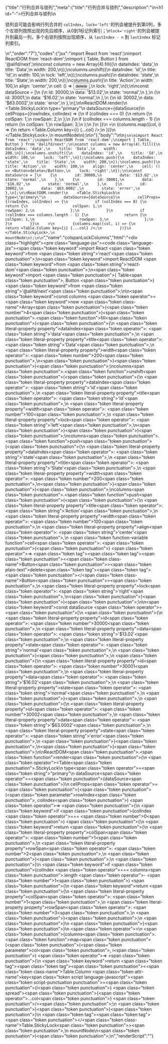 {"title":"行列合并与锁列","meta":{"title":"行列合并与锁列","description":"\n<h1 id=\"-\">行列合并与锁列</h1>\n<p>锁列会可能会影响行列合并的 <code>colIndex</code>，<code>lock=&#39;left&#39;</code>的列会被提升到第0列，多个左锁列按照出现的先后顺序，从0到1标记列索引；\n<code>lock=&#39;right&#39;</code>的列会被提升到最后一列，多个右锁列按照出现顺序，从 <code>lastIndex - n</code> 到 <code>lastIndex</code> 标记列索引。</p>\n","order":"7"},"codes":{"jsx":"import React from 'react';\nimport ReactDOM from 'react-dom';\nimport { Table, Button } from '@alifd/next';\n\nconst columns = new Array(4).fill({\n    dataIndex: 'data',\n    title: 'Data',\n    width: 200,\n});\ncolumns.unshift({\n    dataIndex: 'id',\n    title: 'Id',\n    width: 100,\n    lock: 'left',\n});\ncolumns.push({\n    dataIndex: 'state',\n    title: 'State',\n    width: 200,\n});\ncolumns.push({\n    title: 'Action',\n    width: 100,\n    align: 'center',\n    cell: () => <Button>delete</Button>,\n    lock: 'right',\n});\n\nconst dataSource = [\n    {\n        id: 30000,\n        data: '$13.02',\n        state: 'normal',\n    },\n    {\n        id: 30001,\n        data: '$16.02',\n        state: 'normal',\n    },\n    {\n        id: 30002,\n        data: '$63.0002',\n        state: 'error',\n    },\n];\n\nReactDOM.render(\n    <Table.StickyLock\n        type=\"primary\"\n        dataSource={dataSource}\n        cellProps={(rowIndex, colIndex) => {\n            if (colIndex === 0) {\n                return {\n                    colSpan: 1,\n                    rowSpan: 2,\n                };\n            }\n            if (colIndex === columns.length - 1) {\n                return {\n                    colSpan: 1,\n                    rowSpan: 3,\n                };\n            }\n        }}\n    >\n        {columns.map((col, i) => {\n            return <Table.Column key={i} {...col} />;\n        })}\n    </Table.StickyLock>,\n    mountNode\n);\n\n"},"body":"\n\n````jsx\nimport React from 'react';\nimport ReactDOM from 'react-dom';\nimport { Table, Button } from '@alifd/next';\n\nconst columns = new Array(4).fill({\n    dataIndex: 'data',\n    title: 'Data',\n    width: 200,\n});\ncolumns.unshift({\n    dataIndex: 'id',\n    title: 'Id',\n    width: 100,\n    lock: 'left',\n});\ncolumns.push({\n    dataIndex: 'state',\n    title: 'State',\n    width: 200,\n});\ncolumns.push({\n    title: 'Action',\n    width: 100,\n    align: 'center',\n    cell: () => <Button>delete</Button>,\n    lock: 'right',\n});\n\nconst dataSource = [\n    {\n        id: 30000,\n        data: '$13.02',\n        state: 'normal',\n    },\n    {\n        id: 30001,\n        data: '$16.02',\n        state: 'normal',\n    },\n    {\n        id: 30002,\n        data: '$63.0002',\n        state: 'error',\n    },\n];\n\nReactDOM.render(\n    <Table.StickyLock\n        type=\"primary\"\n        dataSource={dataSource}\n        cellProps={(rowIndex, colIndex) => {\n            if (colIndex === 0) {\n                return {\n                    colSpan: 1,\n                    rowSpan: 2,\n                };\n            }\n            if (colIndex === columns.length - 1) {\n                return {\n                    colSpan: 1,\n                    rowSpan: 3,\n                };\n            }\n        }}\n    >\n        {columns.map((col, i) => {\n            return <Table.Column key={i} {...col} />;\n        })}\n    </Table.StickyLock>,\n    mountNode\n);\n\n````","name":"colspanLockColumns","html":"<script>(function(){var __create = Object.create;\nvar __defProp = Object.defineProperty;\nvar __getOwnPropDesc = Object.getOwnPropertyDescriptor;\nvar __getOwnPropNames = Object.getOwnPropertyNames;\nvar __getProtoOf = Object.getPrototypeOf;\nvar __hasOwnProp = Object.prototype.hasOwnProperty;\nvar __copyProps = (to, from, except, desc) => {\n  if (from && typeof from === \"object\" || typeof from === \"function\") {\n    for (let key of __getOwnPropNames(from))\n      if (!__hasOwnProp.call(to, key) && key !== except)\n        __defProp(to, key, { get: () => from[key], enumerable: !(desc = __getOwnPropDesc(from, key)) || desc.enumerable });\n  }\n  return to;\n};\nvar __toESM = (mod, isNodeMode, target) => (target = mod != null ? __create(__getProtoOf(mod)) : {}, __copyProps(\n  // If the importer is in node compatibility mode or this is not an ESM\n  // file that has been converted to a CommonJS file using a Babel-\n  // compatible transform (i.e. \"__esModule\" has not been set), then set\n  // \"default\" to the CommonJS \"module.exports\" for node compatibility.\n  isNodeMode || !mod || !mod.__esModule ? __defProp(target, \"default\", { value: mod, enumerable: true }) : target,\n  mod\n));\nvar import_react = __toESM(require(\"react\"));\nvar import_react_dom = __toESM(require(\"react-dom\"));\nvar import_next = require(\"@alifd/next\");\nconst columns = new Array(4).fill({\n  dataIndex: \"data\",\n  title: \"Data\",\n  width: 200\n});\ncolumns.unshift({\n  dataIndex: \"id\",\n  title: \"Id\",\n  width: 100,\n  lock: \"left\"\n});\ncolumns.push({\n  dataIndex: \"state\",\n  title: \"State\",\n  width: 200\n});\ncolumns.push({\n  title: \"Action\",\n  width: 100,\n  align: \"center\",\n  cell: () => /* @__PURE__ */ import_react.default.createElement(import_next.Button, null, \"delete\"),\n  lock: \"right\"\n});\nconst dataSource = [\n  {\n    id: 3e4,\n    data: \"$13.02\",\n    state: \"normal\"\n  },\n  {\n    id: 30001,\n    data: \"$16.02\",\n    state: \"normal\"\n  },\n  {\n    id: 30002,\n    data: \"$63.0002\",\n    state: \"error\"\n  }\n];\nimport_react_dom.default.render(\n  /* @__PURE__ */ import_react.default.createElement(\n    import_next.Table.StickyLock,\n    {\n      type: \"primary\",\n      dataSource,\n      cellProps: (rowIndex, colIndex) => {\n        if (colIndex === 0) {\n          return {\n            colSpan: 1,\n            rowSpan: 2\n          };\n        }\n        if (colIndex === columns.length - 1) {\n          return {\n            colSpan: 1,\n            rowSpan: 3\n          };\n        }\n      }\n    },\n    columns.map((col, i) => {\n      return /* @__PURE__ */ import_react.default.createElement(import_next.Table.Column, { key: i, ...col });\n    })\n  ),\n  mountNode\n);\n})()</script><div class=\"highlight\"><pre class=\"language-jsx\"><code class=\"language-jsx\"><span class=\"token keyword\">import</span> React <span class=\"token keyword\">from</span> <span class=\"token string\">'react'</span><span class=\"token punctuation\">;</span>\n<span class=\"token keyword\">import</span> ReactDOM <span class=\"token keyword\">from</span> <span class=\"token string\">'react-dom'</span><span class=\"token punctuation\">;</span>\n<span class=\"token keyword\">import</span> <span class=\"token punctuation\">{</span> Table<span class=\"token punctuation\">,</span> Button <span class=\"token punctuation\">}</span> <span class=\"token keyword\">from</span> <span class=\"token string\">'@alifd/next'</span><span class=\"token punctuation\">;</span>\n\n<span class=\"token keyword\">const</span> columns <span class=\"token operator\">=</span> <span class=\"token keyword\">new</span> <span class=\"token class-name\">Array</span><span class=\"token punctuation\">(</span><span class=\"token number\">4</span><span class=\"token punctuation\">)</span><span class=\"token punctuation\">.</span><span class=\"token function\">fill</span><span class=\"token punctuation\">(</span><span class=\"token punctuation\">{</span>\n    <span class=\"token literal-property property\">dataIndex</span><span class=\"token operator\">:</span> <span class=\"token string\">'data'</span><span class=\"token punctuation\">,</span>\n    <span class=\"token literal-property property\">title</span><span class=\"token operator\">:</span> <span class=\"token string\">'Data'</span><span class=\"token punctuation\">,</span>\n    <span class=\"token literal-property property\">width</span><span class=\"token operator\">:</span> <span class=\"token number\">200</span><span class=\"token punctuation\">,</span>\n<span class=\"token punctuation\">}</span><span class=\"token punctuation\">)</span><span class=\"token punctuation\">;</span>\ncolumns<span class=\"token punctuation\">.</span><span class=\"token function\">unshift</span><span class=\"token punctuation\">(</span><span class=\"token punctuation\">{</span>\n    <span class=\"token literal-property property\">dataIndex</span><span class=\"token operator\">:</span> <span class=\"token string\">'id'</span><span class=\"token punctuation\">,</span>\n    <span class=\"token literal-property property\">title</span><span class=\"token operator\">:</span> <span class=\"token string\">'Id'</span><span class=\"token punctuation\">,</span>\n    <span class=\"token literal-property property\">width</span><span class=\"token operator\">:</span> <span class=\"token number\">100</span><span class=\"token punctuation\">,</span>\n    <span class=\"token literal-property property\">lock</span><span class=\"token operator\">:</span> <span class=\"token string\">'left'</span><span class=\"token punctuation\">,</span>\n<span class=\"token punctuation\">}</span><span class=\"token punctuation\">)</span><span class=\"token punctuation\">;</span>\ncolumns<span class=\"token punctuation\">.</span><span class=\"token function\">push</span><span class=\"token punctuation\">(</span><span class=\"token punctuation\">{</span>\n    <span class=\"token literal-property property\">dataIndex</span><span class=\"token operator\">:</span> <span class=\"token string\">'state'</span><span class=\"token punctuation\">,</span>\n    <span class=\"token literal-property property\">title</span><span class=\"token operator\">:</span> <span class=\"token string\">'State'</span><span class=\"token punctuation\">,</span>\n    <span class=\"token literal-property property\">width</span><span class=\"token operator\">:</span> <span class=\"token number\">200</span><span class=\"token punctuation\">,</span>\n<span class=\"token punctuation\">}</span><span class=\"token punctuation\">)</span><span class=\"token punctuation\">;</span>\ncolumns<span class=\"token punctuation\">.</span><span class=\"token function\">push</span><span class=\"token punctuation\">(</span><span class=\"token punctuation\">{</span>\n    <span class=\"token literal-property property\">title</span><span class=\"token operator\">:</span> <span class=\"token string\">'Action'</span><span class=\"token punctuation\">,</span>\n    <span class=\"token literal-property property\">width</span><span class=\"token operator\">:</span> <span class=\"token number\">100</span><span class=\"token punctuation\">,</span>\n    <span class=\"token literal-property property\">align</span><span class=\"token operator\">:</span> <span class=\"token string\">'center'</span><span class=\"token punctuation\">,</span>\n    <span class=\"token function-variable function\">cell</span><span class=\"token operator\">:</span> <span class=\"token punctuation\">(</span><span class=\"token punctuation\">)</span> <span class=\"token operator\">=></span> <span class=\"token tag\"><span class=\"token tag\"><span class=\"token punctuation\">&lt;</span><span class=\"token class-name\">Button</span></span><span class=\"token punctuation\">></span></span><span class=\"token plain-text\">delete</span><span class=\"token tag\"><span class=\"token tag\"><span class=\"token punctuation\">&lt;/</span><span class=\"token class-name\">Button</span></span><span class=\"token punctuation\">></span></span><span class=\"token punctuation\">,</span>\n    <span class=\"token literal-property property\">lock</span><span class=\"token operator\">:</span> <span class=\"token string\">'right'</span><span class=\"token punctuation\">,</span>\n<span class=\"token punctuation\">}</span><span class=\"token punctuation\">)</span><span class=\"token punctuation\">;</span>\n\n<span class=\"token keyword\">const</span> dataSource <span class=\"token operator\">=</span> <span class=\"token punctuation\">[</span>\n    <span class=\"token punctuation\">{</span>\n        <span class=\"token literal-property property\">id</span><span class=\"token operator\">:</span> <span class=\"token number\">30000</span><span class=\"token punctuation\">,</span>\n        <span class=\"token literal-property property\">data</span><span class=\"token operator\">:</span> <span class=\"token string\">'$13.02'</span><span class=\"token punctuation\">,</span>\n        <span class=\"token literal-property property\">state</span><span class=\"token operator\">:</span> <span class=\"token string\">'normal'</span><span class=\"token punctuation\">,</span>\n    <span class=\"token punctuation\">}</span><span class=\"token punctuation\">,</span>\n    <span class=\"token punctuation\">{</span>\n        <span class=\"token literal-property property\">id</span><span class=\"token operator\">:</span> <span class=\"token number\">30001</span><span class=\"token punctuation\">,</span>\n        <span class=\"token literal-property property\">data</span><span class=\"token operator\">:</span> <span class=\"token string\">'$16.02'</span><span class=\"token punctuation\">,</span>\n        <span class=\"token literal-property property\">state</span><span class=\"token operator\">:</span> <span class=\"token string\">'normal'</span><span class=\"token punctuation\">,</span>\n    <span class=\"token punctuation\">}</span><span class=\"token punctuation\">,</span>\n    <span class=\"token punctuation\">{</span>\n        <span class=\"token literal-property property\">id</span><span class=\"token operator\">:</span> <span class=\"token number\">30002</span><span class=\"token punctuation\">,</span>\n        <span class=\"token literal-property property\">data</span><span class=\"token operator\">:</span> <span class=\"token string\">'$63.0002'</span><span class=\"token punctuation\">,</span>\n        <span class=\"token literal-property property\">state</span><span class=\"token operator\">:</span> <span class=\"token string\">'error'</span><span class=\"token punctuation\">,</span>\n    <span class=\"token punctuation\">}</span><span class=\"token punctuation\">,</span>\n<span class=\"token punctuation\">]</span><span class=\"token punctuation\">;</span>\n\nReactDOM<span class=\"token punctuation\">.</span><span class=\"token function\">render</span><span class=\"token punctuation\">(</span>\n    <span class=\"token operator\">&lt;</span>Table<span class=\"token punctuation\">.</span>StickyLock\n        type<span class=\"token operator\">=</span><span class=\"token string\">\"primary\"</span>\n        dataSource<span class=\"token operator\">=</span><span class=\"token punctuation\">{</span>dataSource<span class=\"token punctuation\">}</span>\n        cellProps<span class=\"token operator\">=</span><span class=\"token punctuation\">{</span><span class=\"token punctuation\">(</span><span class=\"token parameter\">rowIndex<span class=\"token punctuation\">,</span> colIndex</span><span class=\"token punctuation\">)</span> <span class=\"token operator\">=></span> <span class=\"token punctuation\">{</span>\n            <span class=\"token keyword\">if</span> <span class=\"token punctuation\">(</span>colIndex <span class=\"token operator\">===</span> <span class=\"token number\">0</span><span class=\"token punctuation\">)</span> <span class=\"token punctuation\">{</span>\n                <span class=\"token keyword\">return</span> <span class=\"token punctuation\">{</span>\n                    <span class=\"token literal-property property\">colSpan</span><span class=\"token operator\">:</span> <span class=\"token number\">1</span><span class=\"token punctuation\">,</span>\n                    <span class=\"token literal-property property\">rowSpan</span><span class=\"token operator\">:</span> <span class=\"token number\">2</span><span class=\"token punctuation\">,</span>\n                <span class=\"token punctuation\">}</span><span class=\"token punctuation\">;</span>\n            <span class=\"token punctuation\">}</span>\n            <span class=\"token keyword\">if</span> <span class=\"token punctuation\">(</span>colIndex <span class=\"token operator\">===</span> columns<span class=\"token punctuation\">.</span>length <span class=\"token operator\">-</span> <span class=\"token number\">1</span><span class=\"token punctuation\">)</span> <span class=\"token punctuation\">{</span>\n                <span class=\"token keyword\">return</span> <span class=\"token punctuation\">{</span>\n                    <span class=\"token literal-property property\">colSpan</span><span class=\"token operator\">:</span> <span class=\"token number\">1</span><span class=\"token punctuation\">,</span>\n                    <span class=\"token literal-property property\">rowSpan</span><span class=\"token operator\">:</span> <span class=\"token number\">3</span><span class=\"token punctuation\">,</span>\n                <span class=\"token punctuation\">}</span><span class=\"token punctuation\">;</span>\n            <span class=\"token punctuation\">}</span>\n        <span class=\"token punctuation\">}</span><span class=\"token punctuation\">}</span>\n    <span class=\"token operator\">></span>\n        <span class=\"token punctuation\">{</span>columns<span class=\"token punctuation\">.</span><span class=\"token function\">map</span><span class=\"token punctuation\">(</span><span class=\"token punctuation\">(</span><span class=\"token parameter\">col<span class=\"token punctuation\">,</span> i</span><span class=\"token punctuation\">)</span> <span class=\"token operator\">=></span> <span class=\"token punctuation\">{</span>\n            <span class=\"token keyword\">return</span> <span class=\"token tag\"><span class=\"token tag\"><span class=\"token punctuation\">&lt;</span><span class=\"token class-name\">Table.Column</span></span> <span class=\"token attr-name\">key</span><span class=\"token script language-javascript\"><span class=\"token script-punctuation punctuation\">=</span><span class=\"token punctuation\">{</span>i<span class=\"token punctuation\">}</span></span> <span class=\"token spread\"><span class=\"token punctuation\">{</span><span class=\"token operator\">...</span>col<span class=\"token punctuation\">}</span></span> <span class=\"token punctuation\">/></span></span><span class=\"token punctuation\">;</span>\n        <span class=\"token punctuation\">}</span><span class=\"token punctuation\">)</span><span class=\"token punctuation\">}</span>\n    <span class=\"token tag\"><span class=\"token tag\"><span class=\"token punctuation\">&lt;/</span><span class=\"token class-name\">Table.StickyLock</span></span><span class=\"token punctuation\">></span></span><span class=\"token punctuation\">,</span>\n    mountNode\n<span class=\"token punctuation\">)</span><span class=\"token punctuation\">;</span>\n</code></pre></div>","renderScript":"<script>(function(){var __create = Object.create;\nvar __defProp = Object.defineProperty;\nvar __getOwnPropDesc = Object.getOwnPropertyDescriptor;\nvar __getOwnPropNames = Object.getOwnPropertyNames;\nvar __getProtoOf = Object.getPrototypeOf;\nvar __hasOwnProp = Object.prototype.hasOwnProperty;\nvar __copyProps = (to, from, except, desc) => {\n  if (from && typeof from === \"object\" || typeof from === \"function\") {\n    for (let key of __getOwnPropNames(from))\n      if (!__hasOwnProp.call(to, key) && key !== except)\n        __defProp(to, key, { get: () => from[key], enumerable: !(desc = __getOwnPropDesc(from, key)) || desc.enumerable });\n  }\n  return to;\n};\nvar __toESM = (mod, isNodeMode, target) => (target = mod != null ? __create(__getProtoOf(mod)) : {}, __copyProps(\n  // If the importer is in node compatibility mode or this is not an ESM\n  // file that has been converted to a CommonJS file using a Babel-\n  // compatible transform (i.e. \"__esModule\" has not been set), then set\n  // \"default\" to the CommonJS \"module.exports\" for node compatibility.\n  isNodeMode || !mod || !mod.__esModule ? __defProp(target, \"default\", { value: mod, enumerable: true }) : target,\n  mod\n));\nvar import_react_live = require(\"react-live\");\nvar import_next = require(\"@alifd/next\");\nvar import_react = __toESM(require(\"react\"));\nvar import_react_dom = __toESM(require(\"react-dom\"));\nvar import_next2 = require(\"@alifd/next\");\nwindow.demoNames.push(\"colspanLockColumns\");\nwindow.colspanLockColumnsRenderScript = function colspanLockColumnsRenderScript2(liveDemo) {\n  var mountNode = document.getElementById(\"colspanLockColumns-mount\");\n  if (liveDemo === \"false\") {\n    document.getElementById(\"colspanLockColumns-body\").innerHTML = `<pre class=\"language-jsx\"><code class=\"language-jsx\"><span class=\"token keyword\">import</span> React <span class=\"token keyword\">from</span> <span class=\"token string\">'react'</span><span class=\"token punctuation\">;</span>\n<span class=\"token keyword\">import</span> ReactDOM <span class=\"token keyword\">from</span> <span class=\"token string\">'react-dom'</span><span class=\"token punctuation\">;</span>\n<span class=\"token keyword\">import</span> <span class=\"token punctuation\">{</span> Table<span class=\"token punctuation\">,</span> Button <span class=\"token punctuation\">}</span> <span class=\"token keyword\">from</span> <span class=\"token string\">'@alifd/next'</span><span class=\"token punctuation\">;</span>\n\n<span class=\"token keyword\">const</span> columns <span class=\"token operator\">=</span> <span class=\"token keyword\">new</span> <span class=\"token class-name\">Array</span><span class=\"token punctuation\">(</span><span class=\"token number\">4</span><span class=\"token punctuation\">)</span><span class=\"token punctuation\">.</span><span class=\"token function\">fill</span><span class=\"token punctuation\">(</span><span class=\"token punctuation\">{</span>\n    <span class=\"token literal-property property\">dataIndex</span><span class=\"token operator\">:</span> <span class=\"token string\">'data'</span><span class=\"token punctuation\">,</span>\n    <span class=\"token literal-property property\">title</span><span class=\"token operator\">:</span> <span class=\"token string\">'Data'</span><span class=\"token punctuation\">,</span>\n    <span class=\"token literal-property property\">width</span><span class=\"token operator\">:</span> <span class=\"token number\">200</span><span class=\"token punctuation\">,</span>\n<span class=\"token punctuation\">}</span><span class=\"token punctuation\">)</span><span class=\"token punctuation\">;</span>\ncolumns<span class=\"token punctuation\">.</span><span class=\"token function\">unshift</span><span class=\"token punctuation\">(</span><span class=\"token punctuation\">{</span>\n    <span class=\"token literal-property property\">dataIndex</span><span class=\"token operator\">:</span> <span class=\"token string\">'id'</span><span class=\"token punctuation\">,</span>\n    <span class=\"token literal-property property\">title</span><span class=\"token operator\">:</span> <span class=\"token string\">'Id'</span><span class=\"token punctuation\">,</span>\n    <span class=\"token literal-property property\">width</span><span class=\"token operator\">:</span> <span class=\"token number\">100</span><span class=\"token punctuation\">,</span>\n    <span class=\"token literal-property property\">lock</span><span class=\"token operator\">:</span> <span class=\"token string\">'left'</span><span class=\"token punctuation\">,</span>\n<span class=\"token punctuation\">}</span><span class=\"token punctuation\">)</span><span class=\"token punctuation\">;</span>\ncolumns<span class=\"token punctuation\">.</span><span class=\"token function\">push</span><span class=\"token punctuation\">(</span><span class=\"token punctuation\">{</span>\n    <span class=\"token literal-property property\">dataIndex</span><span class=\"token operator\">:</span> <span class=\"token string\">'state'</span><span class=\"token punctuation\">,</span>\n    <span class=\"token literal-property property\">title</span><span class=\"token operator\">:</span> <span class=\"token string\">'State'</span><span class=\"token punctuation\">,</span>\n    <span class=\"token literal-property property\">width</span><span class=\"token operator\">:</span> <span class=\"token number\">200</span><span class=\"token punctuation\">,</span>\n<span class=\"token punctuation\">}</span><span class=\"token punctuation\">)</span><span class=\"token punctuation\">;</span>\ncolumns<span class=\"token punctuation\">.</span><span class=\"token function\">push</span><span class=\"token punctuation\">(</span><span class=\"token punctuation\">{</span>\n    <span class=\"token literal-property property\">title</span><span class=\"token operator\">:</span> <span class=\"token string\">'Action'</span><span class=\"token punctuation\">,</span>\n    <span class=\"token literal-property property\">width</span><span class=\"token operator\">:</span> <span class=\"token number\">100</span><span class=\"token punctuation\">,</span>\n    <span class=\"token literal-property property\">align</span><span class=\"token operator\">:</span> <span class=\"token string\">'center'</span><span class=\"token punctuation\">,</span>\n    <span class=\"token function-variable function\">cell</span><span class=\"token operator\">:</span> <span class=\"token punctuation\">(</span><span class=\"token punctuation\">)</span> <span class=\"token operator\">=></span> <span class=\"token tag\"><span class=\"token tag\"><span class=\"token punctuation\">&lt;</span><span class=\"token class-name\">Button</span></span><span class=\"token punctuation\">></span></span><span class=\"token plain-text\">delete</span><span class=\"token tag\"><span class=\"token tag\"><span class=\"token punctuation\">&lt;/</span><span class=\"token class-name\">Button</span></span><span class=\"token punctuation\">></span></span><span class=\"token punctuation\">,</span>\n    <span class=\"token literal-property property\">lock</span><span class=\"token operator\">:</span> <span class=\"token string\">'right'</span><span class=\"token punctuation\">,</span>\n<span class=\"token punctuation\">}</span><span class=\"token punctuation\">)</span><span class=\"token punctuation\">;</span>\n\n<span class=\"token keyword\">const</span> dataSource <span class=\"token operator\">=</span> <span class=\"token punctuation\">[</span>\n    <span class=\"token punctuation\">{</span>\n        <span class=\"token literal-property property\">id</span><span class=\"token operator\">:</span> <span class=\"token number\">30000</span><span class=\"token punctuation\">,</span>\n        <span class=\"token literal-property property\">data</span><span class=\"token operator\">:</span> <span class=\"token string\">'{dollar}13.02'</span><span class=\"token punctuation\">,</span>\n        <span class=\"token literal-property property\">state</span><span class=\"token operator\">:</span> <span class=\"token string\">'normal'</span><span class=\"token punctuation\">,</span>\n    <span class=\"token punctuation\">}</span><span class=\"token punctuation\">,</span>\n    <span class=\"token punctuation\">{</span>\n        <span class=\"token literal-property property\">id</span><span class=\"token operator\">:</span> <span class=\"token number\">30001</span><span class=\"token punctuation\">,</span>\n        <span class=\"token literal-property property\">data</span><span class=\"token operator\">:</span> <span class=\"token string\">'{dollar}16.02'</span><span class=\"token punctuation\">,</span>\n        <span class=\"token literal-property property\">state</span><span class=\"token operator\">:</span> <span class=\"token string\">'normal'</span><span class=\"token punctuation\">,</span>\n    <span class=\"token punctuation\">}</span><span class=\"token punctuation\">,</span>\n    <span class=\"token punctuation\">{</span>\n        <span class=\"token literal-property property\">id</span><span class=\"token operator\">:</span> <span class=\"token number\">30002</span><span class=\"token punctuation\">,</span>\n        <span class=\"token literal-property property\">data</span><span class=\"token operator\">:</span> <span class=\"token string\">'{dollar}63.0002'</span><span class=\"token punctuation\">,</span>\n        <span class=\"token literal-property property\">state</span><span class=\"token operator\">:</span> <span class=\"token string\">'error'</span><span class=\"token punctuation\">,</span>\n    <span class=\"token punctuation\">}</span><span class=\"token punctuation\">,</span>\n<span class=\"token punctuation\">]</span><span class=\"token punctuation\">;</span>\n\nReactDOM<span class=\"token punctuation\">.</span><span class=\"token function\">render</span><span class=\"token punctuation\">(</span>\n    <span class=\"token operator\">&lt;</span>Table<span class=\"token punctuation\">.</span>StickyLock\n        type<span class=\"token operator\">=</span><span class=\"token string\">\"primary\"</span>\n        dataSource<span class=\"token operator\">=</span><span class=\"token punctuation\">{</span>dataSource<span class=\"token punctuation\">}</span>\n        cellProps<span class=\"token operator\">=</span><span class=\"token punctuation\">{</span><span class=\"token punctuation\">(</span><span class=\"token parameter\">rowIndex<span class=\"token punctuation\">,</span> colIndex</span><span class=\"token punctuation\">)</span> <span class=\"token operator\">=></span> <span class=\"token punctuation\">{</span>\n            <span class=\"token keyword\">if</span> <span class=\"token punctuation\">(</span>colIndex <span class=\"token operator\">===</span> <span class=\"token number\">0</span><span class=\"token punctuation\">)</span> <span class=\"token punctuation\">{</span>\n                <span class=\"token keyword\">return</span> <span class=\"token punctuation\">{</span>\n                    <span class=\"token literal-property property\">colSpan</span><span class=\"token operator\">:</span> <span class=\"token number\">1</span><span class=\"token punctuation\">,</span>\n                    <span class=\"token literal-property property\">rowSpan</span><span class=\"token operator\">:</span> <span class=\"token number\">2</span><span class=\"token punctuation\">,</span>\n                <span class=\"token punctuation\">}</span><span class=\"token punctuation\">;</span>\n            <span class=\"token punctuation\">}</span>\n            <span class=\"token keyword\">if</span> <span class=\"token punctuation\">(</span>colIndex <span class=\"token operator\">===</span> columns<span class=\"token punctuation\">.</span>length <span class=\"token operator\">-</span> <span class=\"token number\">1</span><span class=\"token punctuation\">)</span> <span class=\"token punctuation\">{</span>\n                <span class=\"token keyword\">return</span> <span class=\"token punctuation\">{</span>\n                    <span class=\"token literal-property property\">colSpan</span><span class=\"token operator\">:</span> <span class=\"token number\">1</span><span class=\"token punctuation\">,</span>\n                    <span class=\"token literal-property property\">rowSpan</span><span class=\"token operator\">:</span> <span class=\"token number\">3</span><span class=\"token punctuation\">,</span>\n                <span class=\"token punctuation\">}</span><span class=\"token punctuation\">;</span>\n            <span class=\"token punctuation\">}</span>\n        <span class=\"token punctuation\">}</span><span class=\"token punctuation\">}</span>\n    <span class=\"token operator\">></span>\n        <span class=\"token punctuation\">{</span>columns<span class=\"token punctuation\">.</span><span class=\"token function\">map</span><span class=\"token punctuation\">(</span><span class=\"token punctuation\">(</span><span class=\"token parameter\">col<span class=\"token punctuation\">,</span> i</span><span class=\"token punctuation\">)</span> <span class=\"token operator\">=></span> <span class=\"token punctuation\">{</span>\n            <span class=\"token keyword\">return</span> <span class=\"token tag\"><span class=\"token tag\"><span class=\"token punctuation\">&lt;</span><span class=\"token class-name\">Table.Column</span></span> <span class=\"token attr-name\">key</span><span class=\"token script language-javascript\"><span class=\"token script-punctuation punctuation\">=</span><span class=\"token punctuation\">{</span>i<span class=\"token punctuation\">}</span></span> <span class=\"token spread\"><span class=\"token punctuation\">{</span><span class=\"token operator\">...</span>col<span class=\"token punctuation\">}</span></span> <span class=\"token punctuation\">/></span></span><span class=\"token punctuation\">;</span>\n        <span class=\"token punctuation\">}</span><span class=\"token punctuation\">)</span><span class=\"token punctuation\">}</span>\n    <span class=\"token tag\"><span class=\"token tag\"><span class=\"token punctuation\">&lt;/</span><span class=\"token class-name\">Table.StickyLock</span></span><span class=\"token punctuation\">></span></span><span class=\"token punctuation\">,</span>\n    mountNode\n<span class=\"token punctuation\">)</span><span class=\"token punctuation\">;</span>\n\n</code></pre>\n`.replace(/{backquote}/g, \"`\").replace(/{dollar}/g, \"$\");\n    const columns = new Array(4).fill({\n      dataIndex: \"data\",\n      title: \"Data\",\n      width: 200\n    });\n    columns.unshift({\n      dataIndex: \"id\",\n      title: \"Id\",\n      width: 100,\n      lock: \"left\"\n    });\n    columns.push({\n      dataIndex: \"state\",\n      title: \"State\",\n      width: 200\n    });\n    columns.push({\n      title: \"Action\",\n      width: 100,\n      align: \"center\",\n      cell: () => /* @__PURE__ */ import_react.default.createElement(import_next2.Button, null, \"delete\"),\n      lock: \"right\"\n    });\n    const dataSource = [\n      {\n        id: 3e4,\n        data: \"$13.02\",\n        state: \"normal\"\n      },\n      {\n        id: 30001,\n        data: \"$16.02\",\n        state: \"normal\"\n      },\n      {\n        id: 30002,\n        data: \"$63.0002\",\n        state: \"error\"\n      }\n    ];\n    import_react_dom.default.render(\n      /* @__PURE__ */ import_react.default.createElement(\n        import_next2.Table.StickyLock,\n        {\n          type: \"primary\",\n          dataSource,\n          cellProps: (rowIndex, colIndex) => {\n            if (colIndex === 0) {\n              return {\n                colSpan: 1,\n                rowSpan: 2\n              };\n            }\n            if (colIndex === columns.length - 1) {\n              return {\n                colSpan: 1,\n                rowSpan: 3\n              };\n            }\n          }\n        },\n        columns.map((col, i) => {\n          return /* @__PURE__ */ import_react.default.createElement(import_next2.Table.Column, { key: i, ...col });\n        })\n      ),\n      mountNode\n    );\n    return;\n  }\n  const colspanLockColumnsLiveScript = `const columns = new Array(4).fill({\n  dataIndex: \"data\",\n  title: \"Data\",\n  width: 200\n});\ncolumns.unshift({\n  dataIndex: \"id\",\n  title: \"Id\",\n  width: 100,\n  lock: \"left\"\n});\ncolumns.push({\n  dataIndex: \"state\",\n  title: \"State\",\n  width: 200\n});\ncolumns.push({\n  title: \"Action\",\n  width: 100,\n  align: \"center\",\n  cell: () => /* @__PURE__ */ React.createElement(Button, null, \"delete\"),\n  lock: \"right\"\n});\nconst dataSource = [\n  {\n    id: 3e4,\n    data: \"$13.02\",\n    state: \"normal\"\n  },\n  {\n    id: 30001,\n    data: \"$16.02\",\n    state: \"normal\"\n  },\n  {\n    id: 30002,\n    data: \"$63.0002\",\n    state: \"error\"\n  }\n];\nReactDOM.render(\n  /* @__PURE__ */ React.createElement(\n    Table.StickyLock,\n    {\n      type: \"primary\",\n      dataSource,\n      cellProps: (rowIndex, colIndex) => {\n        if (colIndex === 0) {\n          return {\n            colSpan: 1,\n            rowSpan: 2\n          };\n        }\n        if (colIndex === columns.length - 1) {\n          return {\n            colSpan: 1,\n            rowSpan: 3\n          };\n        }\n      }\n    },\n    columns.map((col, i) => {\n      return /* @__PURE__ */ React.createElement(Table.Column, { key: i, ...col });\n    })\n  ),\n  mountNode\n);`;\n  const emptyTheme = {\n    plain: {},\n    styles: [\n      {\n        types: [],\n        styles: {}\n      }\n    ]\n  };\n  function renderAfter() {\n    import_react_dom.default.render(\n      /* @__PURE__ */ import_react.default.createElement(\n        import_next.Balloon.Tooltip,\n        {\n          align: \"t\",\n          style: { maxWidth: 320 },\n          trigger: /* @__PURE__ */ import_react.default.createElement(\n            \"div\",\n            {\n              dangerouslySetInnerHTML: {\n                __html: `<pre class=\"language-jsx\"><code class=\"language-jsx\"><span class=\"token keyword\">import</span> React <span class=\"token keyword\">from</span> <span class=\"token string\">'react'</span><span class=\"token punctuation\">;</span>\n<span class=\"token keyword\">import</span> ReactDOM <span class=\"token keyword\">from</span> <span class=\"token string\">'react-dom'</span><span class=\"token punctuation\">;</span>\n<span class=\"token keyword\">import</span> <span class=\"token punctuation\">{</span> Table<span class=\"token punctuation\">,</span> Button <span class=\"token punctuation\">}</span> <span class=\"token keyword\">from</span> <span class=\"token string\">'@alifd/next'</span><span class=\"token punctuation\">;</span>\n</code></pre>\n`\n              }\n            }\n          )\n        },\n        \"\\u7F16\\u8F91\\u6A21\\u5F0F\\u6682\\u4E0D\\u652F\\u6301\\u4FEE\\u6539\\u4F9D\\u8D56\\u5F15\\u5165\"\n      ),\n      document.getElementById(\"colspanLockColumns-live-import\")\n    );\n  }\n  class LiveRenderer extends import_react.default.Component {\n    constructor(props) {\n      super(props);\n      this.onBlur = () => {\n        const time = (/* @__PURE__ */ new Date()).getTime();\n        window.top.postMessage({\n          type: \"ReactLiveEdit\",\n          from: \"demo\",\n          body: { name: \"colspanLockColumns\", component: \"Table\", time }\n        }, \"*\");\n      };\n    }\n    componentDidMount() {\n      renderAfter();\n    }\n    render() {\n      return /* @__PURE__ */ import_react.default.createElement(\n        import_react_live.LiveProvider,\n        {\n          code: colspanLockColumnsLiveScript,\n          scope: { React: import_react.default, ReactDOM: import_react_dom.default, Table: import_next2.Table, Button: import_next2.Button, mountNode },\n          noInline: true\n        },\n        /* @__PURE__ */ import_react.default.createElement(\"div\", { id: \"colspanLockColumns-live-editor\" }, /* @__PURE__ */ import_react.default.createElement(import_react_live.LiveError, { id: \"colspanLockColumns-live-error\", className: \"react-live-error\" }), /* @__PURE__ */ import_react.default.createElement(\"div\", { id: \"colspanLockColumns-live-import\" }), /* @__PURE__ */ import_react.default.createElement(\"div\", { id: \"colspanLockColumns-live-body\", className: \"react-live-body\" }, /* @__PURE__ */ import_react.default.createElement(import_react_live.LiveEditor, { theme: emptyTheme, onBlur: this.onBlur })), /* @__PURE__ */ import_react.default.createElement(\"div\", { id: \"colspanLockColumns-live-css\" })),\n        /* @__PURE__ */ import_react.default.createElement(import_react_live.LivePreview, null)\n      );\n    }\n  }\n  import_react_dom.default.render(/* @__PURE__ */ import_react.default.createElement(LiveRenderer, null), document.getElementById(\"colspanLockColumns-body\"));\n  return;\n};\nwindow.renderFuncs.push(colspanLockColumnsRenderScript);\nfunction onRiddleOrCodePenClick(type) {\n  const time = (/* @__PURE__ */ new Date()).getTime();\n  window.top.postMessage({\n    type: \"RiddleOrCodePenClick\",\n    from: \"demo\",\n    body: { name: \"colspanLockColumns\", component: \"Table\", type, time }\n  }, \"*\");\n}\nimport_react_dom.default.render(\n  /* @__PURE__ */ import_react.default.createElement(\n    import_next.Balloon.Tooltip,\n    {\n      align: \"b\",\n      style: { maxWidth: 400 },\n      trigger: /* @__PURE__ */ import_react.default.createElement(\"span\", { role: \"img\", className: \"op-icon\", onClick: () => onRiddleOrCodePenClick(\"O2\") }, /* @__PURE__ */ import_react.default.createElement(\"svg\", { viewBox: \"0 0 18 18\", version: \"1.1\" }, /* @__PURE__ */ import_react.default.createElement(\"g\", { id: \"\\u9875\\u9762-1\", stroke: \"none\", \"stroke-width\": \"1\", fill: \"none\", \"fill-rule\": \"evenodd\", \"stroke-opacity\": \"0.45\" }, /* @__PURE__ */ import_react.default.createElement(\"g\", { id: \"\\u7F16\\u7EC4-16\", transform: \"translate(1.000000, 1.031385)\", \"fill-rule\": \"nonzero\", stroke: \"#000000\", \"stroke-width\": \"1\" }, /* @__PURE__ */ import_react.default.createElement(\"path\", { d: \"M7.99320628,15.9864125 C3.58572657,15.9864125 2.27373675e-13,12.400686 2.27373675e-13,7.99320627 C2.27373675e-13,3.58572655 3.58572657,-1.70530257e-13 7.99320628,-1.70530257e-13 C12.400686,-1.70530257e-13 15.9864126,3.58572655 15.9864126,7.99320627 C15.9864126,8.42039157 15.6400618,8.76674238 15.2128765,8.76674238 C14.7856912,8.76674238 14.4393404,8.42039157 14.4393404,7.99320627 C14.4393404,4.43880793 11.5476691,1.54707218 7.99320628,1.54707218 C4.43874348,1.54707218 1.54707218,4.43880793 1.54707218,7.99320627 C1.54707218,11.5476691 4.43874348,14.4393404 7.99320628,14.4393404 C8.43115662,14.4393404 8.86852684,14.3952488 9.29313367,14.3084194 C9.7112944,14.2223635 10.1204305,14.492521 10.2060352,14.9110685 C10.2917043,15.3296804 10.0218692,15.7383653 9.60338611,15.82397 C9.07686588,15.9317494 8.53513277,15.9864125 7.99320628,15.9864125\", id: \"path-2\" }), /* @__PURE__ */ import_react.default.createElement(\"path\", { d: \"M14.8745616,14.4162764 C15.3159789,14.440487 15.5487088,14.6453304 15.5721741,15.0302087 C15.5487088,15.4398955 15.3394443,15.6441411 14.9442844,15.6441411 L11.9445701,15.6441411 C11.5025757,15.6441411 11.2817709,15.4398955 11.2817709,15.0302087 C11.2584018,14.9100526 11.3166804,14.7536303 11.4562221,14.5606432 C11.6420213,14.3439436 11.8279166,14.127244 12.0142928,13.9105444 C12.7817242,13.0680563 13.339795,12.369935 13.6886012,11.8156822 C13.8978657,11.5267494 14.002498,11.2378167 14.002498,10.9488839 C13.9556635,10.5154847 13.746399,10.2751724 13.3746083,10.226552 C13.0024329,10.226552 12.7347936,10.5036285 12.5724598,11.0572835 C12.432918,11.5148932 12.2350015,11.7315928 11.9793834,11.7073822 C11.537389,11.7073822 11.3167766,11.4906827 11.3167766,11.0572835 C11.4176783,9.98807895 11.9602374,9.32514076 12.9424518,9.05442834 C13.5415272,8.88931453 14.2250594,9.11615024 14.4346419,9.22243967 C15.0292798,9.52400928 15.3502647,10.075465 15.3976267,10.8766507 C15.3976267,11.5510596 14.8744655,12.5019474 13.8280468,13.7300113 C13.5489633,14.0674648 13.3625871,14.2960206 13.2698799,14.4162764 L14.8745616,14.4162764 Z\", id: \"path-7\" })))))\n    },\n    /* @__PURE__ */ import_react.default.createElement(\"span\", null, \"\\u5728O2\\u4E2D\\u6253\\u5F00\")\n  ),\n  document.getElementById(\"colspanLockColumns-O2\")\n);\nimport_react_dom.default.render(\n  /* @__PURE__ */ import_react.default.createElement(\n    import_next.Balloon.Tooltip,\n    {\n      align: \"b\",\n      style: { maxWidth: 400 },\n      trigger: /* @__PURE__ */ import_react.default.createElement(\"span\", { role: \"img\", className: \"op-icon\", onClick: () => onRiddleOrCodePenClick(\"CodePen\") }, /* @__PURE__ */ import_react.default.createElement(\"svg\", { viewBox: \"0 0 20 20\", fill: \"currentColor\" }, /* @__PURE__ */ import_react.default.createElement(\n        \"path\",\n        {\n          d: \"M17.7207447,7.0537234 L10.2739362,2.0893617 C10.0952128,1.97021277 9.86223404,1.97021277 9.68404255,2.0893617 L2.23723404,7.0537234 C2.0893617,7.15212766 2.00053191,7.31861702 2.00053191,7.4962766 L2.00053191,12.4606383 C2.00053191,12.6382979 2.0893617,12.8047872 2.23723404,12.9031915 L9.68404255,17.8675532 C9.77340426,17.9271277 9.87606383,17.9569149 9.97925532,17.9569149 C10.0824468,17.9569149 10.1851064,17.9271277 10.2744681,17.8675532 L17.7212766,12.9031915 C17.8691489,12.8047872 17.9579787,12.6382979 17.9579787,12.4606383 L17.9579787,7.4962766 C17.9579787,7.31861702 17.8691489,7.15212766 17.7212766,7.0537234 L17.7207447,7.0537234 Z M9.9787234,11.8218085 L7.2143617,9.9787234 L9.9787234,8.1356383 L12.7430851,9.9787234 L9.9787234,11.8218085 Z M10.5106383,7.21170213 L10.5106383,3.52553191 L16.4664894,7.4962766 L13.7021277,9.3393617 L10.5106383,7.21170213 Z M9.44680851,7.21170213 L6.25531915,9.3393617 L3.49095745,7.4962766 L9.44680851,3.52553191 L9.44680851,7.21170213 Z M5.2962766,9.9787234 L3.06382979,11.4670213 L3.06382979,8.49042553 L5.2962766,9.9787234 Z M6.25531915,10.6180851 L9.44680851,12.7457447 L9.44680851,16.4319149 L3.49095745,12.4611702 L6.25531915,10.6180851 Z M10.5106383,12.7457447 L13.7021277,10.6180851 L16.4664894,12.4611702 L10.5106383,16.4319149 L10.5106383,12.7457447 Z M14.6611702,9.9787234 L16.893617,8.49042553 L16.893617,11.4670213 L14.6611702,9.9787234 Z\"\n        }\n      )))\n    },\n    /* @__PURE__ */ import_react.default.createElement(\"span\", null, \"\\u5728CodePen\\u4E2D\\u6253\\u5F00\")\n  ),\n  document.getElementById(\"colspanLockColumns-CodePen\")\n);\nimport_react_dom.default.render(\n  /* @__PURE__ */ import_react.default.createElement(\n    import_next.Balloon.Tooltip,\n    {\n      align: \"b\",\n      style: { maxWidth: 400 },\n      trigger: /* @__PURE__ */ import_react.default.createElement(\"span\", { role: \"img\", className: \"op-icon\", onClick: () => onRiddleOrCodePenClick(\"Riddle\") }, /* @__PURE__ */ import_react.default.createElement(\"svg\", { viewBox: \"0 0 20 20\", fill: \"currentColor\" }, /* @__PURE__ */ import_react.default.createElement(\n        \"path\",\n        {\n          d: \"M12.0135981,2 C14.9585189,2 17.345849,4.38716704 17.345849,7.33333333 C17.345849,9.38478693 16.1882418,11.1657179 14.4903288,12.0578577 L17.2084049,16.7658872 C17.2378708,16.8169235 17.2591949,16.8704263 17.2727803,16.9248914 C17.3474476,17.0262914 17.3916465,17.1520943 17.3916465,17.2882205 C17.3916465,17.628088 17.1161295,17.9036051 16.7762619,17.9036051 L2.81174505,17.9048498 C2.75007855,17.9255976 2.68404472,17.9368421 2.61538462,17.9368421 C2.27551708,17.9368421 2,17.661325 2,17.3214575 L2,4.90050552 C2,4.44767651 2.36696407,4.08058607 2.8201909,4.08058607 L2.8201909,4.08058607 L4.598,4.08 L4.59829061,3.64037695 C4.59829061,2.78210363 5.25867561,2.07778272 6.09736436,2.00602116 L6.23871411,2 Z M11.9839597,3.23076923 L6.23745245,3.23076923 C6.01143198,3.23076923 5.82905984,3.41419855 5.82905984,3.64047008 L5.82905984,3.64047008 L5.829,4.08 L11.5615101,4.08058607 C13.3089935,4.08058607 14.7370181,5.4476011 14.8334247,7.17082808 L14.8386124,7.35677655 C14.8386124,9.16616658 13.3721154,10.632967 11.5615101,10.632967 L11.5615101,10.632967 L10.299,10.632 L12.6155561,14.6429723 C12.7020335,14.7927556 12.7183875,14.9637818 12.6748043,15.1180362 C12.6779184,15.1342067 12.6786336,15.1513556 12.6786336,15.1686715 C12.6786336,15.508539 12.4031165,15.7840561 12.063249,15.7840561 L5.39477011,15.7840561 C5.33908357,15.7840561 5.28512459,15.7766596 5.23382202,15.7627953 L5.21367522,15.7639098 L5.21367522,15.7639098 C4.87380768,15.7639098 4.59829061,15.4883927 4.59829061,15.1485252 L4.598,5.323 L3.23076923,5.32307709 L3.23,16.672 L15.733,16.672 L13.0769083,12.0713449 C12.9069827,11.7770252 13.0078241,11.40068 13.3021438,11.2307544 C13.3538063,11.200927 13.4079962,11.1794424 13.4631533,11.1658825 C14.9972153,10.5673738 16.0854701,9.07745387 16.0854701,7.33333333 C16.0854701,5.06705157 14.2491614,3.23076923 11.9839597,3.23076923 L11.9839597,3.23076923 Z M11.7212434,5.32867389 L11.5688942,5.32307709 L5.829,5.323 L5.82905984,11.0261966 C5.82905984,11.0464748 5.83052125,11.0664018 5.83334393,11.0858783 L5.84579569,11.1428571 L5.829,11.142 L5.829,14.553 L11.142,14.553 L8.71393544,10.3467056 C8.54400168,10.0523717 8.64484792,9.67600839 8.93918185,9.50607462 C9.01663814,9.46135521 9.09977514,9.43538787 9.18333591,9.42676402 L9.18350929,9.40512829 L11.5688942,9.40512829 C12.6982428,9.40512829 13.6102561,8.49132999 13.6102561,7.36410269 C13.6102561,6.23662753 12.6963072,5.32307709 11.5688942,5.32307709 Z\"\n        }\n      )))\n    },\n    /* @__PURE__ */ import_react.default.createElement(\"span\", null, \"\\u5728Riddle\\u4E2D\\u6253\\u5F00\")\n  ),\n  document.getElementById(\"colspanLockColumns-Riddle\")\n);\nimport_react_dom.default.render(\n  /* @__PURE__ */ import_react.default.createElement(\n    import_next.Balloon.Tooltip,\n    {\n      align: \"b\",\n      style: { maxWidth: 320 },\n      trigger: /* @__PURE__ */ import_react.default.createElement(\"span\", { className: \"code-box-code-action\", onClick: () => {\n        import_next.Message.success(\"\\u590D\\u5236\\u6210\\u529F\");\n      } }, /* @__PURE__ */ import_react.default.createElement(\"svg\", { viewBox: \"0 0 20 20\", focusable: \"false\", \"data-icon\": \"snippets\", width: \"20px\", height: \"20px\", fill: \"currentColor\", \"aria-hidden\": \"true\" }, /* @__PURE__ */ import_react.default.createElement(\"path\", { d: \"M15,5 L15,18 L2,18 L2,5 L15,5 Z M14,6 L3,6 L3,17 L14,17 L14,6 Z M18,2 L18,15 L16,15 L16,13.999 L17,14 L17,3 L6,3 L6,4 L5,4 L5,2 L18,2 Z M9,8 L9,11 L12,11 L12,12 L9,12 L9,15 L8,15 L8,12 L5,12 L5,11 L8,11 L8,8 L9,8 Z\" })))\n    },\n    /* @__PURE__ */ import_react.default.createElement(\"span\", null, \"\\u590D\\u5236\\u4EE3\\u7801\")\n  ),\n  document.getElementById(\"colspanLockColumns-copy-btn\")\n);\nimport_react_dom.default.render(/* @__PURE__ */ import_react.default.createElement(import_react.default.Fragment, null, /* @__PURE__ */ import_react.default.createElement(\n  import_next.Balloon.Tooltip,\n  {\n    align: \"b\",\n    style: { maxWidth: 400 },\n    trigger: /* @__PURE__ */ import_react.default.createElement(\"span\", { id: \"colspanLockColumns-icon-show\", className: \"code-box-code-action code-expand-icon-show\" }, /* @__PURE__ */ import_react.default.createElement(\"svg\", { alt: \"expand code\", width: \"20px\", height: \"20px\", viewBox: \"0 0 20 20\", fill: \"currentColor\" }, /* @__PURE__ */ import_react.default.createElement(\n      \"path\",\n      {\n        d: \"M14.4307124,13.5667899 L15.1349452,14.276759 L10.7473676,18.6288871 L6.42783259,14.2738791 L7.13782502,13.5696698 L10.7530744,17.2147744 L14.4307124,13.5667899 Z M4.79130753,8.067524 L16.3824174,11.1733525 L16.1235984,12.1392784 L4.53248848,9.03344983 L4.79130753,8.067524 Z M10.8154102,1.57503552 L15.1349452,5.93004351 L14.4249528,6.63425282 L10.809949,2.98914817 L7.13206544,6.6371327 L6.42783259,5.92716363 L10.8154102,1.57503552 Z\",\n        transform: \"translate(10.457453, 10.101961) rotate(90.000000) translate(-10.457453, -10.101961) \"\n      }\n    )))\n  },\n  /* @__PURE__ */ import_react.default.createElement(\"span\", null, \"\\u5C55\\u5F00\\u4EE3\\u7801\", /* @__PURE__ */ import_react.default.createElement(\"br\", null), /* @__PURE__ */ import_react.default.createElement(\"br\", null), \"\\u5C0F\\u63D0\\u793A: \", /* @__PURE__ */ import_react.default.createElement(\"br\", null), /* @__PURE__ */ import_react.default.createElement(\"br\", null), \" 1. \\u70B9\\u51FB\\u4E00\\u4E0B\\u4EE3\\u7801\\uFF0C\\u8BD5\\u4E00\\u8BD5\\u5728\\u7EBF\\u7F16\\u8F91\\u9884\\u89C8\\u5427\\uFF01 \", /* @__PURE__ */ import_react.default.createElement(\"br\", null), /* @__PURE__ */ import_react.default.createElement(\"br\", null), \"2. \\u9875\\u9762\\u53F3\\u4E0A\\u65B9 \\u6709 \", /* @__PURE__ */ import_react.default.createElement(\"strong\", null, \"\\u5168\\u5C40\\u4EE3\\u7801\\u5C55\\u5F00\"), \" \\u53CA \", /* @__PURE__ */ import_react.default.createElement(\"strong\", null, \"\\u5F00\\u542F\\u5728\\u7EBF\\u7F16\\u8F91\"), \" \\u6A21\\u5F0F\\u54DF\\uFF5E\")\n), /* @__PURE__ */ import_react.default.createElement(\n  import_next.Balloon.Tooltip,\n  {\n    align: \"b\",\n    style: { maxWidth: 400 },\n    trigger: /* @__PURE__ */ import_react.default.createElement(\"span\", { id: \"colspanLockColumns-icon-hide\", className: \"code-box-code-action code-expand-icon-hide\", style: { display: \"none\" } }, /* @__PURE__ */ import_react.default.createElement(\"svg\", { alt: \"expand code\", width: \"20px\", height: \"20px\", viewBox: \"0 0 20 20\", style: { fill: \"#3B9AFF\" } }, /* @__PURE__ */ import_react.default.createElement(\n      \"path\",\n      {\n        d: \"M14.4307124,13.5667899 L15.1349452,14.276759 L10.7473676,18.6288871 L6.42783259,14.2738791 L7.13782502,13.5696698 L10.7530744,17.2147744 L14.4307124,13.5667899 Z M4.79130753,8.067524 L16.3824174,11.1733525 L16.1235984,12.1392784 L4.53248848,9.03344983 L4.79130753,8.067524 Z M10.8154102,1.57503552 L15.1349452,5.93004351 L14.4249528,6.63425282 L10.809949,2.98914817 L7.13206544,6.6371327 L6.42783259,5.92716363 L10.8154102,1.57503552 Z\",\n        transform: \"translate(10.457453, 10.101961) rotate(90.000000) translate(-10.457453, -10.101961) \"\n      }\n    )))\n  },\n  /* @__PURE__ */ import_react.default.createElement(\"span\", null, \"\\u6536\\u8D77\\u4EE3\\u7801\", /* @__PURE__ */ import_react.default.createElement(\"br\", null), /* @__PURE__ */ import_react.default.createElement(\"br\", null), \"\\u5C0F\\u63D0\\u793A: \", /* @__PURE__ */ import_react.default.createElement(\"br\", null), /* @__PURE__ */ import_react.default.createElement(\"br\", null), \" 1. \\u70B9\\u51FB\\u4E00\\u4E0B\\u4EE3\\u7801\\uFF0C\\u8BD5\\u4E00\\u8BD5\\u5728\\u7EBF\\u7F16\\u8F91\\u9884\\u89C8\\u5427\\uFF01 \", /* @__PURE__ */ import_react.default.createElement(\"br\", null), /* @__PURE__ */ import_react.default.createElement(\"br\", null), \"2. \\u9875\\u9762\\u53F3\\u4E0A\\u65B9 \\u6709 \", /* @__PURE__ */ import_react.default.createElement(\"strong\", null, \"\\u5168\\u5C40\\u4EE3\\u7801\\u5C55\\u5F00\"), \" \\u53CA \", /* @__PURE__ */ import_react.default.createElement(\"strong\", null, \"\\u5F00\\u542F\\u5728\\u7EBF\\u7F16\\u8F91\"), \" \\u6A21\\u5F0F\\u54DF\\uFF5E\")\n)), document.getElementById(\"colspanLockColumns-fold-code\"));\n})()</script>"}